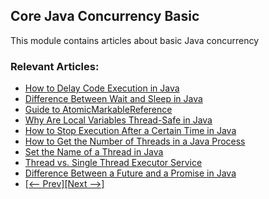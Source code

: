 ## Core Java Concurrency Basic

This module contains articles about basic Java concurrency

### Relevant Articles: 

- [How to Delay Code Execution in Java](https://www.baeldung.com/java-delay-code-execution)
- [Difference Between Wait and Sleep in Java](https://www.baeldung.com/java-wait-and-sleep)
- [Guide to AtomicMarkableReference](https://www.baeldung.com/java-atomicmarkablereference)
- [Why Are Local Variables Thread-Safe in Java](https://www.baeldung.com/java-local-variables-thread-safe)
- [How to Stop Execution After a Certain Time in Java](https://www.baeldung.com/java-stop-execution-after-certain-time)
- [How to Get the Number of Threads in a Java Process](https://www.baeldung.com/java-get-number-of-threads)
- [Set the Name of a Thread in Java](https://www.baeldung.com/java-set-thread-name)
- [Thread vs. Single Thread Executor Service](https://www.baeldung.com/java-single-thread-executor-service)
- [Difference Between a Future and a Promise in Java](https://www.baeldung.com/java-future-vs-promise-comparison)
- [[<-- Prev]](../core-java-concurrency-basic)[[Next -->]](../core-java-concurrency-basic-3)
